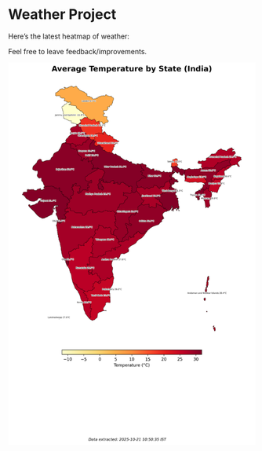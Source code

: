 # Weather Project

Here’s the latest heatmap of weather:

Feel free to leave feedback/improvements.

![India Heatmap](docs/assets/india_heatmap.png?v=F71825)

